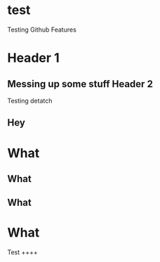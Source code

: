 # test

Testing Github Features

# Header 1

## Messing up some stuff Header 2

Testing detatch

Hey
---

What
====

What
----

What
----

What
====

Test
++++
